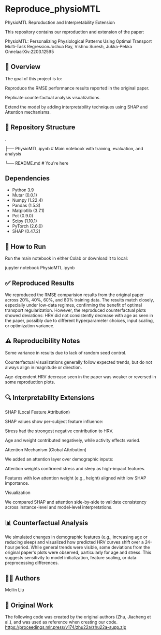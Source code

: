 # Reproduce_physioMTL

PhysioMTL Reproduction and Interpretability Extension

This repository contains our reproduction and extension of the paper:

PhysioMTL: Personalizing Physiological Patterns Using Optimal Transport Multi-Task RegressionJoshua Ray, Vishnu Suresh, Jukka-Pekka OnnelaarXiv:2203.12595


## 📌 Overview

The goal of this project is to:

Reproduce the RMSE performance results reported in the original paper.

Replicate counterfactual analysis visualizations.

Extend the model by adding interpretability techniques using SHAP and Attention mechanisms.


## 📂 Repository Structure
.

├── PhysioMTL.ipynb                # Main notebook with training, evaluation, and analysis

└── README.md                      # You're here

## Dependencies
* Python 3.9
* Mutar (0.0.1)
* Numpy (1.22.4)
* Pandas (1.5.3)
* Matplotlib (3.7.1)
* Pot (0.9.0)
* Scipy (1.10.1)
* PyTorch (2.6.0)
* SHAP (0.47.2)


## 🚀 How to Run

Run the main notebook in either Colab or download it to local:

jupyter notebook PhysioMTL.ipynb


## ✅ Reproduced Results

We reproduced the RMSE comparision results from the original paper across 20%, 40%, 60%, and 80% training data. The results match closely, especially under low-data regimes, confirming the benefit of optimal transport regularization. However, the reproduced counterfactual plots showed deviations: HRV did not consistently decrease with age as seen in the paper, possibly due to different hyperparameter choices, input scaling, or optimization variance.


## ⚠️ Reproducibility Notes

Some variance in results due to lack of random seed control.

Counterfactual visualizations generally follow expected trends, but do not always align in magnitude or direction.

Age-dependent HRV decrease seen in the paper was weaker or reversed in some reproduction plots.


## 🔍 Interpretability Extensions

SHAP (Local Feature Attribution)

SHAP values show per-subject feature influence:

Stress had the strongest negative contribution to HRV.

Age and weight contributed negatively, while activity effects varied.

Attention Mechanism (Global Attribution)

We added an attention layer over demographic inputs:

Attention weights confirmed stress and sleep as high-impact features.

Features with low attention weight (e.g., height) aligned with low SHAP importance.

Visualization

We compared SHAP and attention side-by-side to validate consistency across instance-level and model-level interpretations.


## 📊 Counterfactual Analysis

We simulated changes in demographic features (e.g., increasing age or reducing sleep) and visualized how predicted HRV curves shift over a 24-hour period. While general trends were visible, some deviations from the original paper's plots were observed, particularly for age and stress. This suggests sensitivity to model initialization, feature scaling, or data preprocessing differences.


## 👩‍💼 Authors

Meilin Liu


## 📂  Original Work
The following code was created by the original authors (Zhu, Jiacheng et al.), and was used as reference when creating our code. https://proceedings.mlr.press/v174/zhu22a/zhu22a-supp.zip


